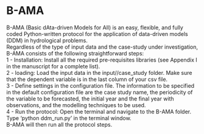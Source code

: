 # B-AMA
B-AMA (Basic dAta-driven Models for All) is an easy, flexible, and fully coded Python-written protocol for the application of data-driven models (DDM) in hydrological problems. <br />
Regardless of the type of input data and the case-study under investigation, B-AMA consists of the following straightforward steps: <br />
1 - Installation: Install all the required pre-requisites libraries (see Appendix I in the manuscript for a complete list). <br />
2 - loading: Load the input data in the input//case_study folder. Make sure that the dependent variable is in the last column of your csv file. <br />
3 - Define settings in the configuration file. 
The information to be specified in the default configuration file are the case study name, the periodicity of the variable to be forecasted, the initial year and the final year with observations, and the modelling techniques to be used. <br />
4 - Run the protocol: Open the terminal and navigate to the B-AMA folder. Type ‘python ddm_run.py’ in the terminal window. <br />
B-AMA will then run all the protocol steps.

